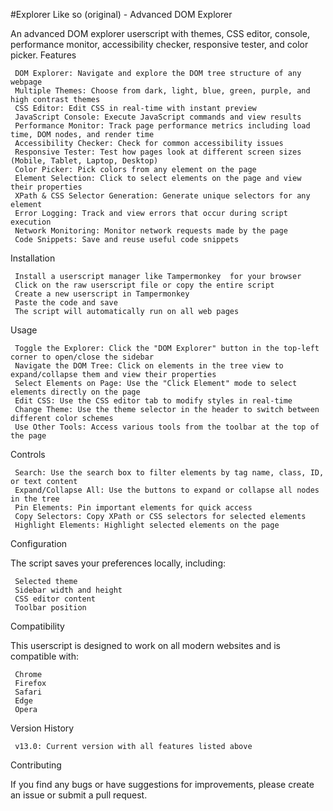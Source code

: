 #Explorer Like so (original) - Advanced DOM Explorer 

An advanced DOM explorer userscript with themes, CSS editor, console, performance monitor, accessibility checker, responsive tester, and color picker. 
Features 

     DOM Explorer: Navigate and explore the DOM tree structure of any webpage
     Multiple Themes: Choose from dark, light, blue, green, purple, and high contrast themes
     CSS Editor: Edit CSS in real-time with instant preview
     JavaScript Console: Execute JavaScript commands and view results
     Performance Monitor: Track page performance metrics including load time, DOM nodes, and render time
     Accessibility Checker: Check for common accessibility issues
     Responsive Tester: Test how pages look at different screen sizes (Mobile, Tablet, Laptop, Desktop)
     Color Picker: Pick colors from any element on the page
     Element Selection: Click to select elements on the page and view their properties
     XPath & CSS Selector Generation: Generate unique selectors for any element
     Error Logging: Track and view errors that occur during script execution
     Network Monitoring: Monitor network requests made by the page
     Code Snippets: Save and reuse useful code snippets
     

Installation 

     Install a userscript manager like Tampermonkey  for your browser
     Click on the raw userscript file or copy the entire script
     Create a new userscript in Tampermonkey
     Paste the code and save
     The script will automatically run on all web pages
     

Usage 

     Toggle the Explorer: Click the "DOM Explorer" button in the top-left corner to open/close the sidebar
     Navigate the DOM Tree: Click on elements in the tree view to expand/collapse them and view their properties
     Select Elements on Page: Use the "Click Element" mode to select elements directly on the page
     Edit CSS: Use the CSS editor tab to modify styles in real-time
     Change Theme: Use the theme selector in the header to switch between different color schemes
     Use Other Tools: Access various tools from the toolbar at the top of the page
     

Controls 

     Search: Use the search box to filter elements by tag name, class, ID, or text content
     Expand/Collapse All: Use the buttons to expand or collapse all nodes in the tree
     Pin Elements: Pin important elements for quick access
     Copy Selectors: Copy XPath or CSS selectors for selected elements
     Highlight Elements: Highlight selected elements on the page
     

Configuration 

The script saves your preferences locally, including: 

     Selected theme
     Sidebar width and height
     CSS editor content
     Toolbar position
     

Compatibility 

This userscript is designed to work on all modern websites and is compatible with: 

     Chrome
     Firefox
     Safari
     Edge
     Opera
     

Version History 

     v13.0: Current version with all features listed above
     

Contributing 

If you find any bugs or have suggestions for improvements, please create an issue or submit a pull request. 
